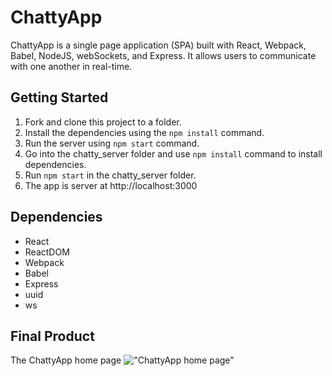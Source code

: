 # ChattyApp

ChattyApp is a single page application (SPA) built with React, Webpack, Babel, NodeJS, webSockets, and Express. It allows users to communicate with one another in real-time.

## Getting Started

1. Fork and clone this project to a folder.
2. Install the dependencies using the `npm install` command.
3. Run the server using `npm start` command.
4. Go into the chatty_server folder and use `npm install` command to install dependencies.
5. Run `npm start` in the chatty_server folder.
6. The app is server at http://localhost:3000

## Dependencies

- React
- ReactDOM
- Webpack
- Babel
- Express
- uuid
- ws

## Final Product
The ChattyApp home page
!["ChattyApp home page"]()